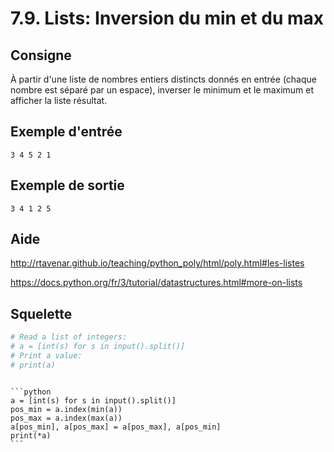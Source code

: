 # 7.9. Lists: Inversion du min et du max

## Consigne

À partir d'une liste de nombres entiers distincts donnés en entrée (chaque nombre est séparé par un espace), inverser le minimum et le maximum et afficher la liste résultat.

## Exemple d'entrée

```
3 4 5 2 1
```

## Exemple de sortie

```
3 4 1 2 5
```

## Aide

http://rtavenar.github.io/teaching/python_poly/html/poly.html#les-listes

https://docs.python.org/fr/3/tutorial/datastructures.html#more-on-lists

## Squelette

```python
# Read a list of integers:
# a = [int(s) for s in input().split()]
# Print a value:
# print(a)
```

````{dropdown} Proposition de solution

```python
a = [int(s) for s in input().split()]
pos_min = a.index(min(a))
pos_max = a.index(max(a))
a[pos_min], a[pos_max] = a[pos_max], a[pos_min]
print(*a)
```
````
